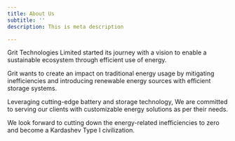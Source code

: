 ```yaml
---
title: About Us
subtitle: ''
description: This is meta description

---
```

Grit Technologies Limited started its journey with a vision to enable a sustainable ecosystem through efficient use of energy.

Grit wants to create an impact on traditional energy usage by mitigating inefficiencies and introducing renewable energy sources with efficient storage systems.

Leveraging cutting-edge battery and storage technology, We are committed to serving our clients with customizable energy solutions as per their needs.

We look forward to cutting down the energy-related inefficiencies to zero and become a Kardashev Type I civilization.